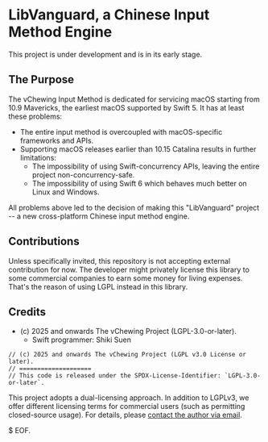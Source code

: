 # LibVanguard, a Chinese Input Method Engine

This project is under development and is in its early stage.

## The Purpose

The vChewing Input Method is dedicated for servicing macOS starting from 10.9 Mavericks, the earliest macOS supported by Swift 5. It has at least these problems:

- The entire input method is overcoupled with macOS-specific frameworks and APIs.
- Supporting macOS releases earlier than 10.15 Catalina results in further limitations:
    - The impossibility of using Swift-concurrency APIs, leaving the entire project non-concurrency-safe.
    - The impossibility of using Swift 6 which behaves much better on Linux and Windows.

All problems above led to the decision of making this "LibVanguard" project -- a new cross-platform Chinese input method engine.

## Contributions

Unless specifically invited, this repository is not accepting external contribution for now. The developer might privately license this library to some commercial companies to earn some money for living expenses. That's the reason of using LGPL instead in this library.

## Credits

- (c) 2025 and onwards The vChewing Project (LGPL-3.0-or-later).
  - Swift programmer: Shiki Suen

```
// (c) 2025 and onwards The vChewing Project (LGPL v3.0 License or later).
// ====================
// This code is released under the SPDX-License-Identifier: `LGPL-3.0-or-later`.
```

This project adopts a dual-licensing approach. In addition to LGPLv3, we offer different licensing terms for commercial users (such as permitting closed-source usage). For details, please [contact the author via email](shikisuen@yeah.net).

$ EOF.
